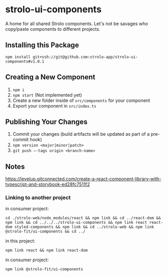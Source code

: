# strolo-ui-components

A home for all shared Strolo components. Let's not be savages who copy/paste components to different projects.

## Installing this Package

`npm install git+ssh://git@github.com:strolo-app/strolo-ui-components#v1.0.1`

## Creating a New Component

1. `npm i`
2. `npm start` (Not implemented yet)
3. Create a new folder inside of `src/components` for your component
4. Export your component in `src/index.ts`

## Publishing Your Changes

1. Commit your changes (build artifacts will be updated as part of a pre-commit hook)
2. `npm version <major|minor|patch>`
3. `git push —-tags origin <branch-name>`


## Notes

https://levelup.gitconnected.com/create-a-react-component-library-with-typescript-and-storybook-ed28fc7511f2

### Linking to another project

in consumer project:

`cd ./strolo-web/node_modules/react && npm link && cd ../react-dom && npm link && cd ../../../strolo-ui-components && npm link react react-dom styled-components && npm link && cd ../strolo-web && npm link @strolo-fit/ui-components && cd ../`

in this project:

`npm link react && npm link react-dom`

in consumer project:

`npm link @strolo-fit/ui-components`
